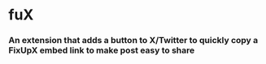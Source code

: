 # fuX
### An extension that adds a button to X/Twitter to quickly copy a FixUpX embed link to make post easy to share

